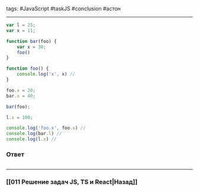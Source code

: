 tags: #JavaScript #taskJS #conclusion #астон
___

```js
var l = 25;
var x = 11;

function bar(foo) {
	var x = 30;
	foo()
}

function foo() {
	console.log('x', x) //
}

foo.x = 20;
bar.x = 40;

bar(foo);

l.x = 100;

console.log('foo.x', foo.x) //
console.log(bar.l) //
console.log(l.x) //
```

### Ответ

```js

```


___
### [[011 Решение задач JS, TS и React|Назад]]